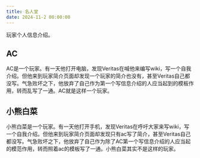```yaml
---
title: 名人堂
date: 2024-11-2 00:00:00
---
```


玩家个人信息介绍。

## AC

AC是一个玩家。有一天他打开电脑，发现Veritas在喊他来编写wiki，写一个自我介绍。但他来到玩家简介页面却发现一个玩家的简介也没有，甚至Veritas自己都没写。气急败坏之下，他放弃了自己作为第一个写信息介绍的人应当起到的模板作用，转而乱写了一通。AC就是这样一个玩家。

## 小熊白菜

小熊白菜是一个玩家。有一天他打开手机，发现Veritas在呼吁大家来写wiki，写一个自我介绍。但他来到玩家简介页面却发现只有ac写了简介，甚至Veritas自己都没写。气急败坏之下，他放弃了自己作为除了AC第一个写信息介绍的人应当起的模范作用，转而照着ac的模板写了一通。小熊白菜其实不是这样的玩家。